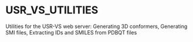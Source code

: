 # USR_VS_UTILITIES
Utilities for the USR-VS web server: Generating 3D conformers, Generating SMI files, Extracting IDs and SMILES from PDBQT files 

